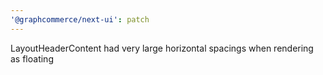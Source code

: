 ```yaml
---
'@graphcommerce/next-ui': patch
---
```


LayoutHeaderContent had very large horizontal spacings when rendering as floating
